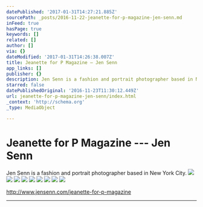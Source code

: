 ```yaml
---
datePublished: '2017-01-31T14:27:21.885Z'
sourcePath: _posts/2016-11-22-jeanette-for-p-magazine-jen-senn.md
inFeed: true
hasPage: true
keywords: []
related: []
author: []
via: {}
dateModified: '2017-01-31T14:26:38.007Z'
title: Jeanette for P Magazine — Jen Senn
app_links: []
publisher: {}
description: Jen Senn is a fashion and portrait photographer based in New York City.
starred: false
datePublishedOriginal: '2016-11-23T11:30:12.449Z'
url: jeanette-for-p-magazine-jen-senn/index.html
_context: 'http://schema.org'
_type: MediaObject

---
```

# Jeanette for P Magazine --- Jen Senn

Jen Senn is a fashion and portrait photographer based in New York City.
![](https://the-grid-user-content.s3-us-west-2.amazonaws.com/f4995d3d-0969-4b02-a04b-d18127a65f5c.jpg)
![](https://the-grid-user-content.s3-us-west-2.amazonaws.com/94f936f0-5e79-4b10-b415-08a52d251ff3.jpg)
![](https://the-grid-user-content.s3-us-west-2.amazonaws.com/9c0af04c-5074-49d8-a789-e944132d70e1.jpg)
![](https://the-grid-user-content.s3-us-west-2.amazonaws.com/47ff7a9c-cba9-4496-8cf6-2ca05a32df68.jpg)
![](https://the-grid-user-content.s3-us-west-2.amazonaws.com/3262c21b-f9bf-4479-814e-f14373cd965c.jpg)
![](https://the-grid-user-content.s3-us-west-2.amazonaws.com/81dac869-15bb-4e6d-86d0-e687899ec800.jpg)
![](https://the-grid-user-content.s3-us-west-2.amazonaws.com/42cbce33-5304-4eba-abe4-db7b8a2d99c6.jpg)
![](https://the-grid-user-content.s3-us-west-2.amazonaws.com/186d69c5-c435-4a00-9b81-50ddff3977f2.jpg)
![](https://the-grid-user-content.s3-us-west-2.amazonaws.com/a97e3ad2-7b23-4a7c-9d33-324fd92f60a2.jpg)

http://www.jensenn.com/jeanette-for-p-magazine

---